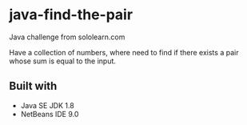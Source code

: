# java-find-the-pair
Java challenge from sololearn.com

Have a collection of numbers, where need to find if there exists a pair 
whose sum is equal to the input.

## Built with

 - Java SE JDK 1.8
 - NetBeans IDE 9.0
